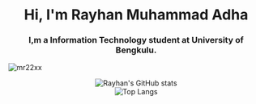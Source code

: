 <h1 align="center">Hi, I'm Rayhan Muhammad Adha</h1>
<h3 align="center">I,m a Information Technology student at University of Bengkulu.</h3>

<p align="left"> <img src="https://komarev.com/ghpvc/?username=mr22xx&label=Profile%20views&color=0e75b6&style=flat" alt="mr22xx" /> </p>

  
<center>
  
![Rayhan's GitHub stats](https://github-readme-stats.vercel.app/api?username=M&show_icons=true&theme=radical)
<br>
![Top Langs](https://github-readme-stats.vercel.app/api/top-langs/?username=Mr22XX&hide_progress=true&theme=radical)
</center>






